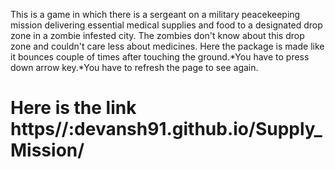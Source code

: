 This is a game in which there is a sergeant on a military peacekeeping mission delivering essential medical supplies and food to a designated drop zone in a zombie infested city. The zombies don't know about this drop zone and couldn't care less about medicines. Here the package is made like it bounces couple of times after touching the ground.*You have to press down arrow key.*You have to refresh the page to see again.

# Here is the link https//:devansh91.github.io/Supply_Mission/
